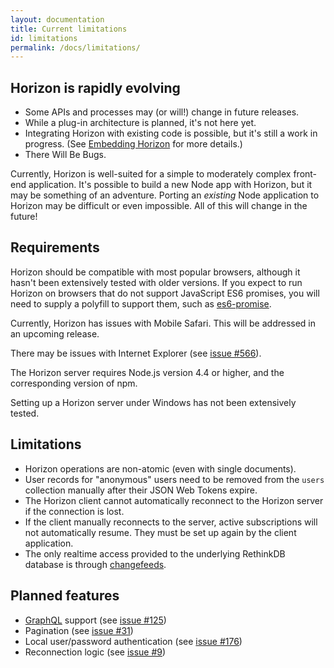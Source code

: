 ```yaml
---
layout: documentation
title: Current limitations
id: limitations
permalink: /docs/limitations/
---
```


## Horizon is rapidly evolving

* Some APIs and processes may (or will!) change in future releases.
* While a plug-in architecture is planned, it's not here yet.
* Integrating Horizon with existing code is possible, but it's still a work in progress. (See [Embedding Horizon][eh] for more details.)
* There Will Be Bugs.

[eh]: /docs/embed

Currently, Horizon is well-suited for a simple to moderately complex front-end application. It's possible to build a new Node app with Horizon, but it may be something of an adventure. Porting an *existing* Node application to Horizon may be difficult or even impossible. All of this will change in the future!

## Requirements

Horizon should be compatible with most popular browsers, although it hasn't been extensively tested with older versions. If you expect to run Horizon on browsers that do not support JavaScript ES6 promises, you will need to supply a polyfill to support them, such as [es6-promise][ep].

[ep]: https://github.com/stefanpenner/es6-promise

Currently, Horizon has issues with Mobile Safari. This will be addressed in an upcoming release.

There may be issues with Internet Explorer (see [issue #566][566]).

[566]: https://github.com/rethinkdb/horizon/issues/566

The Horizon server requires Node.js version 4.4 or higher, and the corresponding version of npm.

Setting up a Horizon server under Windows has not been extensively tested.

## Limitations

* Horizon operations are non-atomic (even with single documents).
* User records for "anonymous" users need to be removed from the `users` collection manually after their JSON Web Tokens expire.
* The Horizon client cannot automatically reconnect to the Horizon server if the connection is lost.
* If the client manually reconnects to the server, active subscriptions will not automatically resume. They must be set up again by the client application.
* The only realtime access provided to the underlying RethinkDB database is through [changefeeds][cf].

[cf]: https://rethinkdb.com/docs/changefeeds/javascript/

## Planned features

* [GraphQL][gql] support (see [issue #125][125])
* Pagination (see [issue #31][31])
* Local user/password authentication (see [issue #176][176])
* Reconnection logic (see [issue #9][9])

[gql]: http://graphql.org
[125]: https://github.com/rethinkdb/horizon/issues/125
[31]:  https://github.com/rethinkdb/horizon/issues/31
[176]: https://github.com/rethinkdb/horizon/issues/176
[9]:   https://github.com/rethinkdb/horizon/issues/9
